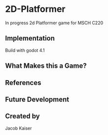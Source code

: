 # 2D-Platformer
In progress 2d Platformer game for MSCH C220

## Implementation

Build with godot 4.1

## What Makes this a Game?

## References

## Future Development

## Created by
Jacob Kaiser
